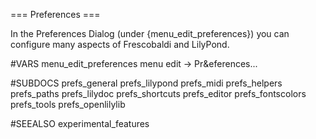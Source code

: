 === Preferences ===

In the Preferences Dialog (under {menu_edit_preferences}) you can configure 
many aspects of Frescobaldi and LilyPond.

#VARS
menu_edit_preferences menu edit -> Pr&eferences...

#SUBDOCS
prefs_general
prefs_lilypond
prefs_midi
prefs_helpers
prefs_paths
prefs_lilydoc
prefs_shortcuts
prefs_editor
prefs_fontscolors
prefs_tools
prefs_openlilylib

#SEEALSO
experimental_features
